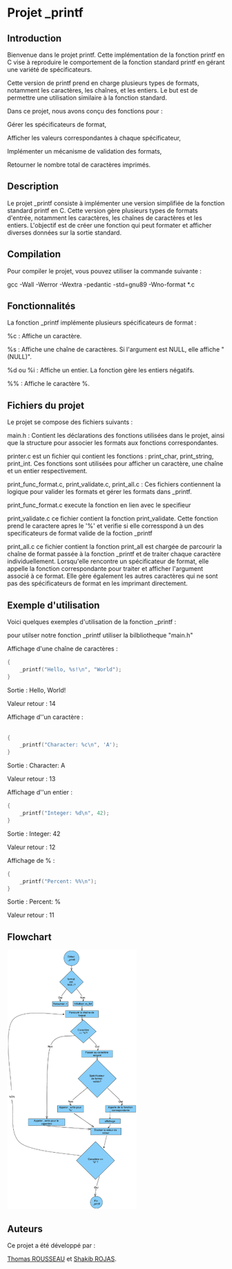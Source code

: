 # Projet _printf

## Introduction

Bienvenue dans le projet printf. Cette implémentation de la fonction printf en C vise à reproduire le comportement de la fonction standard printf en gérant une variété de spécificateurs.

Cette version de printf prend en charge plusieurs types de formats, notamment les caractères, les chaînes, et les entiers. Le but est de permettre une utilisation similaire à la fonction standard.

Dans ce projet, nous avons conçu des fonctions pour :

Gérer les spécificateurs de format,

Afficher les valeurs correspondantes à chaque spécificateur,

Implémenter un mécanisme de validation des formats,

Retourner le nombre total de caractères imprimés.

## Description

Le projet _printf consiste à implémenter une version simplifiée de la fonction standard printf en C. Cette version gère plusieurs types de formats d'entrée, notamment les caractères, les chaînes de caractères et les entiers. L'objectif est de créer une fonction qui peut formater et afficher diverses données sur la sortie standard.

## Compilation

Pour compiler le projet, vous pouvez utiliser la commande suivante :

gcc -Wall -Werror -Wextra -pedantic -std=gnu89 -Wno-format *.c

## Fonctionnalités

La fonction _printf implémente plusieurs spécificateurs de format :

%c : Affiche un caractère.

%s : Affiche une chaîne de caractères. Si l'argument est NULL, elle affiche "(NULL)".

%d ou %i : Affiche un entier. La fonction gère les entiers négatifs.

%% : Affiche le caractère %.

## Fichiers du projet
Le projet se compose des fichiers suivants :

main.h : Contient les déclarations des fonctions utilisées dans le projet, ainsi que la structure pour associer les formats aux fonctions correspondantes.

printer.c est un fichier qui contient les fonctions : print_char, print_string, print_int.
Ces fonctions sont utilisées pour afficher un caractère, une chaîne et un entier respectivement.

print_func_format.c, print_validate.c, print_all.c : Ces fichiers contiennent la logique pour valider les formats et gérer les formats dans _printf.

print_func_format.c
execute la fonction en lien avec le specifieur

print_validate.c
ce fichier contient la fonction print_validate. Cette fonction prend le caractere apres le '%' et verifie si elle corresspond à un des specificateurs de format valide de la foction _printf

print_all.c
ce fichier contient la fonction print_all est chargée de parcourir la chaîne de format passée à la fonction _printf et de traiter chaque caractère individuellement. Lorsqu'elle rencontre un spécificateur de format, elle appelle la fonction correspondante pour traiter et afficher l'argument associé à ce format. Elle gère également les autres caractères qui ne sont pas des spécificateurs de format en les imprimant directement.

## Exemple d'utilisation
Voici quelques exemples d'utilisation de la fonction _printf :

pour utilser notre fonction _printf utiliser la bilbliotheque "main.h"

Affichage d'une chaîne de caractères :
```c
{
    _printf("Hello, %s!\n", "World");
}
```
Sortie : Hello, World!

Valeur retour : 14

Affichage d''un caractère :
```c

{
    _printf("Character: %c\n", 'A');
}
```

Sortie : Character: A

Valeur retour : 13

Affichage d''un entier :
```c
{
    _printf("Integer: %d\n", 42);
}
```
Sortie : Integer: 42

Valeur retour : 12

Affichage de % :
```c
{
    _printf("Percent: %%\n");
}
```
Sortie : Percent: %

Valeur retour : 11

## Flowchart

<img src="images\FlowChart_final.png" alt="Flowchart" width="300" height="600">


## Auteurs

Ce projet a été développé par :

[Thomas ROUSSEAU](https://github.com/Tomsonne) et [Shakib ROJAS](https://github.com/SR9401).
